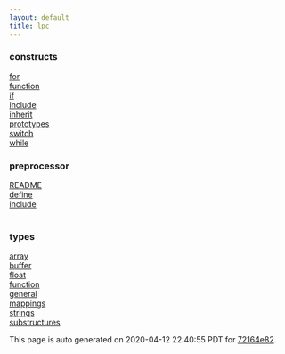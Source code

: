 ```yaml
---
layout: default
title: lpc
---
```



### constructs

<div class='container'>
<div class='row'>
<div class='col-sm-3'>
<div><a href='constructs/for.html'>for</a></div>
</div>
<div class='col-sm-3'>
<div><a href='constructs/function.html'>function</a></div>
</div>
<div class='col-sm-3'>
<div><a href='constructs/if.html'>if</a></div>
</div>
<div class='col-sm-3'>
<div><a href='constructs/include.html'>include</a></div>
</div>
</div>
<div class='row'>
<div class='col-sm-3'>
<div><a href='constructs/inherit.html'>inherit</a></div>
</div>
<div class='col-sm-3'>
<div><a href='constructs/prototypes.html'>prototypes</a></div>
</div>
<div class='col-sm-3'>
<div><a href='constructs/switch.html'>switch</a></div>
</div>
<div class='col-sm-3'>
<div><a href='constructs/while.html'>while</a></div>
</div>
</div>
</div>

### preprocessor

<div class='container'>
<div class='row'>
<div class='col-sm-3'>
<div><a href='preprocessor/README.html'>README</a></div>
</div>
<div class='col-sm-3'>
<div><a href='preprocessor/define.html'>define</a></div>
</div>
<div class='col-sm-3'>
<div><a href='preprocessor/include.html'>include</a></div>
</div>
<div>&nbsp;</div>
</div>
</div>

### types

<div class='container'>
<div class='row'>
<div class='col-sm-3'>
<div><a href='types/array.html'>array</a></div>
</div>
<div class='col-sm-3'>
<div><a href='types/buffer.html'>buffer</a></div>
</div>
<div class='col-sm-3'>
<div><a href='types/float.html'>float</a></div>
</div>
<div class='col-sm-3'>
<div><a href='types/function.html'>function</a></div>
</div>
</div>
<div class='row'>
<div class='col-sm-3'>
<div><a href='types/general.html'>general</a></div>
</div>
<div class='col-sm-3'>
<div><a href='types/mappings.html'>mappings</a></div>
</div>
<div class='col-sm-3'>
<div><a href='types/strings.html'>strings</a></div>
</div>
<div class='col-sm-3'>
<div><a href='types/substructures.html'>substructures</a></div>
</div>
</div>
</div>



This page is auto generated on 2020-04-12 22:40:55 PDT for [72164e82](https://github.com/fluffos/fluffos/tree/72164e82).


